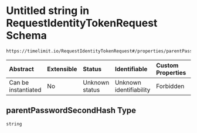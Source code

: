 # Untitled string in RequestIdentityTokenRequest Schema

```txt
https://timelimit.io/RequestIdentityTokenRequest#/properties/parentPasswordSecondHash
```



| Abstract            | Extensible | Status         | Identifiable            | Custom Properties | Additional Properties | Access Restrictions | Defined In                                                                                                  |
| :------------------ | :--------- | :------------- | :---------------------- | :---------------- | :-------------------- | :------------------ | :---------------------------------------------------------------------------------------------------------- |
| Can be instantiated | No         | Unknown status | Unknown identifiability | Forbidden         | Allowed               | none                | [RequestIdentityTokenRequest.schema.json\*](RequestIdentityTokenRequest.schema.json "open original schema") |

## parentPasswordSecondHash Type

`string`
